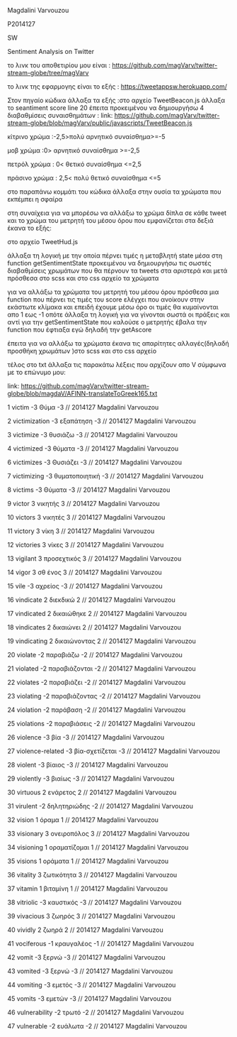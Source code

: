 Magdalini Varvouzou

P2014127

SW

Sentiment Analysis on Twitter

το λινκ του αποθετιρίου μου είναι : https://github.com/magVarv/twitter-stream-globe/tree/magVarv

το λινκ της εφαρμογης είναι το εξής : https://tweetappsw.herokuapp.com/

Στον πηγαίο κώδικα άλλαξα τα εξής :στο αρχείο TweetBeacon.js άλλαξα το seantiment score line 20 έπειτα προκειμένου να δημιουργήσω 4 διαβαθμίσεις συναισθημάτων : link: https://github.com/magVarv/twitter-stream-globe/blob/magVarv/public/javascripts/TweetBeacon.js

κίτρινο χρώμα :-2,5>πολύ αρνητικό συναίσθημα>=-5

μοβ χρώμα :0> αρνητικό συναίσθημα >=-2,5

πετρόλ χρώμα : 0< θετικό συναίσθημα <=2,5

πράσινο χρώμα : 2,5< πολύ θετικό συναίσθημα <=5

στο παραπάνω κομμάτι του κώδικα άλλαξα στην ουσία τα χρώματα που εκπέμπει η σφαίρα

στη συναίχεια για να μπορέσω να αλλάξω το χρώμα δίπλα σε κάθε tweet και το χρώμα του μετρητή του μέσου όρου που εμφανίζεται στα δεξιά έκανα το εξής:

στο αρχείο TweetHud.js

άλλαξα τη λογική με την οποία πέρνει τιμές η μεταβλητή state μέσα στη function getSentimentState προκειμένου να δημιουργήσω τις σωστές διαβαθμίσεις χρωμάτων που θα πέρνουν τα tweets στα αριστερά και μετά πρόσθεσα στο scss και στο css αρχείο τα χρώματα

για να αλλάξω τα χρώματα του μετρητή του μέσου όρου πρόσθεσα μια function που πέρνει τις τιμές του score ελέγχει που ανοίκουν στην εκάστωτε κλίμακα και επειδή έχουμε μέσω όρο οι τιμές θα κυμαίνονται απο 1 εως -1 οπότε άλλαξα τη λογική για να γίνονται σωστά οι πράξεις και αντί για την getSentimentState που καλούσε ο μετρητής έβαλα την function που έφτιαξα εγώ δηλαδή την getAscore

έπειτα για να αλλάξω τα χρώματα έκανα τις απαρίτητες αλλαγές(δηλαδή προσθήκη χρωμάτων )στο scss και στο css αρχείο

τέλος στο txt άλλαξα τις παρακάτω λέξεις που αρχίζουν απο V σύμφωνα με το επώνυμο μου:

link: https://github.com/magVarv/twitter-stream-globe/blob/magdaV/AFINN-translateToGreek165.txt

1 victim	-3 Θύμα -3 // 2014127 Magdalini Varvouzou

2 victimization	-3 εξαπάτηση -3 // 2014127 Magdalini Varvouzou

3 victimize	-3 θυσιάζω -3 // 2014127 Magdalini Varvouzou

4 victimized	-3 θύματα -3 // 2014127 Magdalini Varvouzou

6 victimizes	-3 Θυσιάζει -3 // 2014127 Magdalini Varvouzou

7 victimizing	-3 θυματοποιητική -3 // 2014127 Magdalini Varvouzou

8 victims	-3 Θύματα -3 // 2014127 Magdalini Varvouzou

9 victor	3 νικητής 3 // 2014127 Magdalini Varvouzou

10 victors	3 νικητές 3 // 2014127 Magdalini Varvouzou

11 victory	3 νίκη 3 // 2014127 Magdalini Varvouzou

12 victories	3 νίκες 3 // 2014127 Magdalini Varvouzou

13 vigilant	3 προσεχτικός 3 // 2014127 Magdalini Varvouzou

14 vigor	3 σθ ένος 3 // 2014127 Magdalini Varvouzou

15 vile	-3 αχρείος -3 // 2014127 Magdalini Varvouzou

16 vindicate	2 διεκδικώ 2 // 2014127 Magdalini Varvouzou

17 vindicated	2 δικαιώθηκε 2 // 2014127 Magdalini Varvouzou

18 vindicates	2 δικαιώνει 2 // 2014127 Magdalini Varvouzou

19 vindicating	2 δικαιώνοντας 2 // 2014127 Magdalini Varvouzou

20 violate	-2 παραβιάζω -2 // 2014127 Magdalini Varvouzou

21 violated	-2 παραβιάζονται -2 // 2014127 Magdalini Varvouzou

22 violates	-2 παραβιάζει -2 // 2014127 Magdalini Varvouzou

23 violating	-2 παραβιάζοντας -2 // 2014127 Magdalini Varvouzou

24 violation	-2 παράβαση -2 // 2014127 Magdalini Varvouzou

25 violations	-2 παραβιάσεις -2 // 2014127 Magdalini Varvouzou

26 violence	-3 βία -3 // 2014127 Magdalini Varvouzou

27 violence-related	-3 βία-σχετίζεται -3 // 2014127 Magdalini Varvouzou

28 violent	-3 βίαιος -3 // 2014127 Magdalini Varvouzou

29 violently	-3 βιαίως -3 // 2014127 Magdalini Varvouzou

30 virtuous	2 ενάρετος 2 // 2014127 Magdalini Varvouzou

31 virulent	-2 δηλητηριώδης -2 // 2014127 Magdalini Varvouzou

32 vision	1 όραμα 1 // 2014127 Magdalini Varvouzou

33 visionary	3 ονειροπόλος 3 // 2014127 Magdalini Varvouzou

34 visioning	1 οραματίζομαι 1 // 2014127 Magdalini Varvouzou

35 visions	1 οράματα 1 // 2014127 Magdalini Varvouzou

36 vitality	3 ζωτικότητα 3 // 2014127 Magdalini Varvouzou

37 vitamin	1 βιταμίνη 1 // 2014127 Magdalini Varvouzou

38 vitriolic	-3 καυστικός -3 // 2014127 Magdalini Varvouzou

39 vivacious	3 ζωηρός 3 // 2014127 Magdalini Varvouzou

40 vividly	2 ζωηρά 2 // 2014127 Magdalini Varvouzou

41 vociferous	-1 κραυγαλέος -1 // 2014127 Magdalini Varvouzou

42 vomit	-3 ξερνώ -3 // 2014127 Magdalini Varvouzou

43 vomited	-3 ξερνώ -3 // 2014127 Magdalini Varvouzou

44 vomiting	-3 εμετός -3 // 2014127 Magdalini Varvouzou

45 vomits	-3 εμετών -3 // 2014127 Magdalini Varvouzou

46 vulnerability	-2 τρωτό -2 // 2014127 Magdalini Varvouzou

47 vulnerable	-2 ευάλωτα -2 // 2014127 Magdalini Varvouzou
